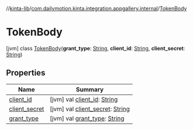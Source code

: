//[kinta-lib](../../../index.md)/[com.dailymotion.kinta.integration.appgallery.internal](../index.md)/[TokenBody](index.md)



# TokenBody  
 [jvm] class [TokenBody](index.md)(**grant_type**: [String](https://kotlinlang.org/api/latest/jvm/stdlib/kotlin/-string/index.html), **client_id**: [String](https://kotlinlang.org/api/latest/jvm/stdlib/kotlin/-string/index.html), **client_secret**: [String](https://kotlinlang.org/api/latest/jvm/stdlib/kotlin/-string/index.html))   


## Properties  
  
|  Name |  Summary | 
|---|---|
| <a name="com.dailymotion.kinta.integration.appgallery.internal/TokenBody/client_id/#/PointingToDeclaration/"></a>[client_id](client_id.md)| <a name="com.dailymotion.kinta.integration.appgallery.internal/TokenBody/client_id/#/PointingToDeclaration/"></a> [jvm] val [client_id](client_id.md): [String](https://kotlinlang.org/api/latest/jvm/stdlib/kotlin/-string/index.html)   <br>|
| <a name="com.dailymotion.kinta.integration.appgallery.internal/TokenBody/client_secret/#/PointingToDeclaration/"></a>[client_secret](client_secret.md)| <a name="com.dailymotion.kinta.integration.appgallery.internal/TokenBody/client_secret/#/PointingToDeclaration/"></a> [jvm] val [client_secret](client_secret.md): [String](https://kotlinlang.org/api/latest/jvm/stdlib/kotlin/-string/index.html)   <br>|
| <a name="com.dailymotion.kinta.integration.appgallery.internal/TokenBody/grant_type/#/PointingToDeclaration/"></a>[grant_type](grant_type.md)| <a name="com.dailymotion.kinta.integration.appgallery.internal/TokenBody/grant_type/#/PointingToDeclaration/"></a> [jvm] val [grant_type](grant_type.md): [String](https://kotlinlang.org/api/latest/jvm/stdlib/kotlin/-string/index.html)   <br>|

